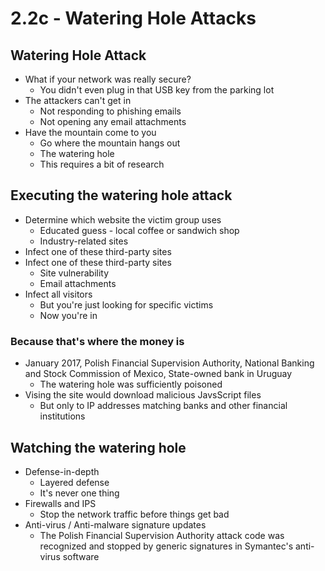 # 2.2c - Watering Hole Attacks
## Watering Hole Attack
- What if your network was really secure?
	- You didn't even plug in that USB key from the parking lot
- The attackers can't get in
	- Not responding to phishing emails
	- Not opening any email attachments
- Have the mountain come to you
	- Go where the mountain hangs out
	- The watering hole
	- This requires a bit of research
## Executing the watering hole attack
- Determine which website the victim group uses
	- Educated guess - local coffee or sandwich shop
	- Industry-related sites
- Infect one of these third-party sites
- Infect one of these third-party sites
	- Site vulnerability
	- Email attachments
- Infect all visitors
	- But you're just looking for specific victims
	- Now you're in
### Because that's where the money is
- January 2017, Polish Financial Supervision Authority, National Banking and Stock Commission of Mexico, State-owned bank in Uruguay
	- The watering hole was sufficiently poisoned
- Vising the site would download malicious JavsScript files
	- But only to IP addresses matching banks and other financial institutions
## Watching the watering hole
- Defense-in-depth
	- Layered defense
	- It's never one thing
- Firewalls and IPS
	- Stop the network traffic before things get bad
- Anti-virus / Anti-malware signature updates
	- The Polish Financial Supervision Authority attack code was recognized and stopped by generic signatures in Symantec's anti-virus software